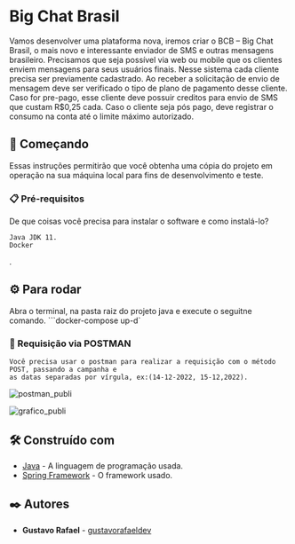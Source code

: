 # Big Chat Brasil

Vamos desenvolver uma plataforma nova, iremos criar o BCB – Big Chat Brasil, o mais novo e interessante enviador de SMS e outras mensagens brasileiro. Precisamos que seja possível via web ou mobile que os clientes enviem mensagens para seus usuários finais. Nesse sistema cada cliente precisa ser previamente cadastrado. Ao receber a solicitação de envio de mensagem deve ser verificado o tipo de plano de pagamento desse cliente. Caso for pre-pago, esse cliente deve possuir creditos para envio de SMS que custam R$0,25 cada. Caso o cliente seja pós pago, deve registrar o consumo na conta até o limite máximo autorizado.

## 🚀 Começando

Essas instruções permitirão que você obtenha uma cópia do projeto em operação na sua máquina local para fins de desenvolvimento e teste.


### 📋 Pré-requisitos

De que coisas você precisa para instalar o software e como instalá-lo?

```
Java JDK 11.
Docker
```
.
## ⚙️ Para rodar

Abra o terminal, na pasta raiz do projeto java e execute o seguitne comando.
```docker-compose up-d`

### 🔩 Requisição via POSTMAN

```
Você precisa usar o postman para realizar a requisição com o método POST, passando a campanha e 
as datas separadas por vírgula, ex:(14-12-2022, 15-12,2022).
```
![postman_publi](https://user-images.githubusercontent.com/105467235/215152830-c1fdbae0-d857-4db7-bcf4-7efcbcb29514.png)

![grafico_publi](https://user-images.githubusercontent.com/105467235/215152800-546b5fe6-e701-4b4b-ab2a-518027449c4e.png)
## 🛠️ Construído com

* [Java](https://www.java.com/pt-BR/) - A linguagem de programação usada.
* [Spring Framework](https://spring.io/projects/spring-framework) - O framework usado.

## ✒️ Autores

* **Gustavo Rafael** - [gustavorafaeldev](https://github.com/gustavorafaeldev)

